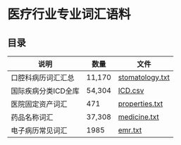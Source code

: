 # 医疗行业专业词汇语料


## 目录


|  说明   | 数量  | 文件  |
|  ----  | ----  | ---- |
| 口腔科病历词汇汇总  | 11,170 | [stomatology.txt](stomatology.txt) |
| 国际疾病分类ICD全库  | 54,304 | [ICD.csv](ICD.csv) |
| 医院固定资产词汇  | 471 | [properties.txt](properties.txt) |
| 药品名称词汇  | 37,308 | [medicine.txt](medicine.txt) |
| 电子病历常见词汇  | 1985 | [emr.txt](emr.txt) |

